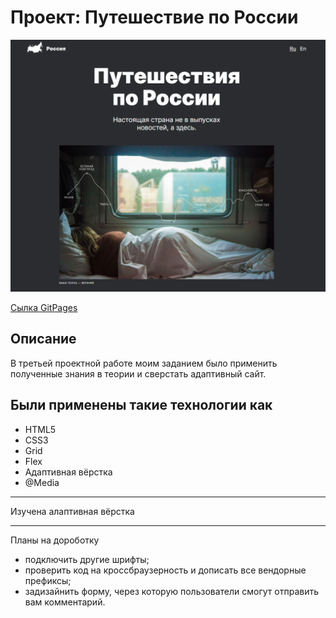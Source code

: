 # Проект: Путешествие по России
<img src="./images/russian-travel.png">

<a href="https://opigon1.github.io/russian-travel/">Сылка GitPages</a>
<h2>Описание</h2>

В третьей проектной работе моим заданием было применить полученные знания в теории и сверстать адаптивный сайт.

<h2>Были применены такие технологии как</h2>
<ul>
  <li>HTML5</li>
  <li>CSS3</li>
  <li>Grid</li>
  <li>Flex</li>
  <li>Адаптивная вёрстка</li>
  <li>@Media</li>
</ul>
<hr>
Изучена алаптивная вёрстка
<hr>
<p>Планы на дороботку</p>
<ul>
  <li>подключить другие шрифты;</li>
  <li>проверить код на кроссбраузерность и дописать все вендорные префиксы;</li>
  <li>задизайнить форму, через которую пользователи смогут отправить вам комментарий.</li>
</ul>


